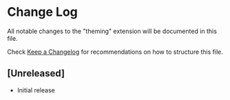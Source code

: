# Change Log

All notable changes to the "theming" extension will be documented in this file.

Check [Keep a Changelog](http://keepachangelog.com/) for recommendations on how to structure this file.

## [Unreleased]

- Initial release